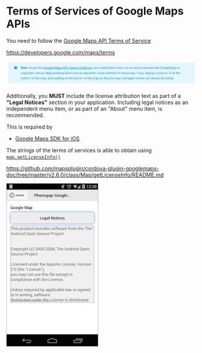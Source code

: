 # Terms of Services of Google Maps APIs

You need to follow the [Google Maps API Terms of Service](https://developers.google.com/maps/terms)

https://developers.google.com/maps/terms

[![](google_maps_tos.png)](https://developers.google.com/maps/terms)


Additionally, you **MUST** include the license attribution text as part of a **"Legal Notices"** section in your application. Including legal notices as an independent menu item, or as part of an "About" menu item, is recommended.

This is required by
- [Google Maps SDK for iOS](https://developers.google.com/maps/documentation/ios/intro#attribution_requirements)

The strings of the terms of services is able to obtain using [`map.getLicenseInfo()`](../class/Map/getLicenseInfo/README.md)

https://github.com/mapsplugin/cordova-plugin-googlemaps-doc/tree/master/v2.6.0/class/Map/getLicenseInfo/README.md

![](getLicenseInfo.png)
